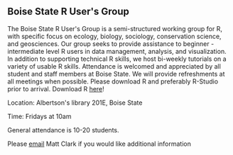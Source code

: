 ## Boise State R User's Group

The Boise State R User's Group is a semi-structured working group for R, with specific focus on ecology, biology, sociology, conservation science, and geosciences. Our group seeks to provide assistance to beginner - intermediate level R users in data management, analysis, and visualization. In addition to supporting technical R skills, we host bi-weekly tutorials on a variety of usable R skills. Attendance is welcomed and appreciated by all student and staff members at Boise State. We will provide refreshments at all meetings when possible. Please download R and preferably R-Studio prior to arrival. Download R [here](https://www.r-project.org/)!

Location:
Albertson's library 201E, Boise State

Time:
Fridays at 10am

General attendance is 10-20 students.

Please [email](matthewclark989@boisestate.edu) Matt Clark if you would like additional information 
